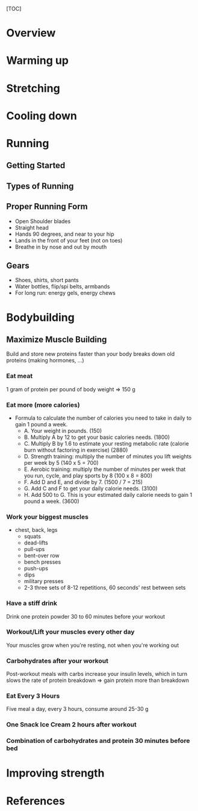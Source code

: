 [TOC]

# Overview

# Warming up

# Stretching

# Cooling down

# Running

## Getting Started

## Types of Running

## Proper Running Form

- Open Shoulder blades
- Straight head
- Hands 90 degrees, and near to your hip
- Lands in the front of your feet (not on toes)
- Breathe in by nose and out by mouth

## Gears

- Shoes, shirts, short pants
- Water bottles, flip/spi belts, armbands
- For long run: energy gels, energy chews

# Bodybuilding

## Maximize Muscle Building

Build and store new proteins faster than your body breaks down old
proteins (making hormones, ...)

### Eat meat

1 gram of protein per pound of body weight => 150 g


### Eat more (more calories)

- Formula to calculate the number of calories you need to take in daily
  to gain 1 pound a week.
    + A. Your weight in pounds. (150)
    + B. Multiply A by 12 to get your basic calories needs. (1800)
    + C. Multiply B by 1.6 to estimate your resting metabolic rate
      (calorie burn without factoring in exercise) (2880)
    + D. Strength training: multiply the number of minutes you lift
      weights per week by 5 (140 x 5 = 700)
    + E. Aerobic training: multiply the number of minutes per week that
      you run, cycle, and play sports by 8 (100 x 8 = 800)
    + F. Add D and E, and divide by 7. (1500 / 7 = 215)
    + G. Add C and F to get your daily calorie needs. (3100)
    + H. Add 500 to G. This is your estimated daily calorie needs to
      gain 1 pound a week. (3600)

### Work your biggest muscles

- chest, back, legs
    + squats
    + dead-lifts
    + pull-ups
    + bent-over row
    + bench presses
    + push-ups
    + dips
    + military presses
    + 2-3 three sets of 8-12 repetitions, 60 seconds' rest between sets

### Have a stiff drink

Drink one protein powder 30 to 60 minutes before your workout

### Workout/Lift your muscles every other day

Your muscles grow when you're resting, not when you're working out

### Carbohydrates after your workout

Post-workout meals with carbs increase your insulin levels, which in
turn slows the rate of protein breakdown => gain protein more than
breakdown

### Eat Every 3 Hours

Five meal a day, every 3 hours, consume around 25-30 g

### One Snack Ice Cream 2 hours after workout

### Combination of carbohydrates and protein 30 minutes before bed


# Improving strength

# References

[running-beginner]: https://www.verywell.com/how-to-start-running-the-absolute-beginners-guide-2911191
[running-basics]: https://www.rei.com/learn/expert-advice/running-basics.html
